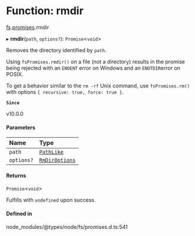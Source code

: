 # Function: rmdir

[fs](../modules/fs.md).[promises](../modules/fs.promises.md).rmdir

▸ **rmdir**(`path`, `options?`): `Promise`<`void`\>

Removes the directory identified by `path`.

Using `fsPromises.rmdir()` on a file (not a directory) results in the
promise being rejected with an `ENOENT` error on Windows and an `ENOTDIR`error on POSIX.

To get a behavior similar to the `rm -rf` Unix command, use `fsPromises.rm()` with options `{ recursive: true, force: true }`.

**`Since`**

v10.0.0

#### Parameters

| Name | Type |
| :------ | :------ |
| `path` | [`PathLike`](../types/fs.PathLike.md) |
| `options?` | [`RmDirOptions`](../interfaces/fs.RmDirOptions.md) |

#### Returns

`Promise`<`void`\>

Fulfills with `undefined` upon success.

#### Defined in

node_modules/@types/node/fs/promises.d.ts:541
